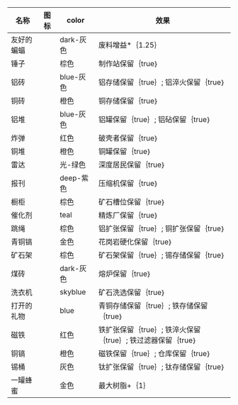 | 名称  | 图标  | color | 效果  |
| --- | --- | ----- | --- |
| 友好的蝙蝠 | <i class="mdi mdi-bat"></i> | dark-灰色 | 废料增益*｛1.25｝ |
| 锤子 | <i class="mdi mdi-hammer"></i> | 棕色 | 制作站保留｛true｝ |
| 铝砖 | <i class="mdi mdi-wall"></i> | blue-灰色 | 铝存储保留｛true｝; 铝淬火保留｛true｝ |
| 铜砖 | <i class="mdi mdi-wall"></i> | 橙色 | 铜存储保留｛true｝ |
| 铝堆 | <i class="mdi mdi-dots-triangle"></i> | blue-灰色 | 铝罐保留｛true｝; 铝砧保留｛true｝ |
| 炸弹 | <i class="mdi mdi-bomb"></i> | 红色 | 破壳者保留｛true｝ |
| 铜堆 | <i class="mdi mdi-dots-triangle"></i> | 橙色 | 铜罐保留｛true｝ |
| 雷达 | <i class="mdi mdi-radar"></i> | 光-绿色 | 深度居民保留｛true｝ |
| 报刊 | <i class="mdi mdi-download"></i> | deep-紫色 | 压缩机保留｛true｝ |
| 橱柜 | <i class="mdi mdi-cupboard"></i> | 棕色 | 矿石槽位保留｛true｝ |
| 催化剂 | <i class="mdi mdi-flask"></i> | teal | 精炼厂保留｛true｝ |
| 跳绳 | <i class="mdi mdi-jump-rope"></i> | 棕色 | 铝扩张保留｛true｝; 铜扩张保留｛true｝ |
| 青铜镐 | <i class="mdi mdi-pickaxe"></i> | 金色 | 花岗岩硬化保留｛true｝ |
| 矿石架 | <i class="mdi mdi-window-closed"></i> | 棕色 | 矿石架保留｛true｝; 锡存储保留｛true｝ |
| 煤砖 | <i class="mdi mdi-wall"></i> | dark-灰色 | 熔炉保留｛true｝ |
| 洗衣机 | <i class="mdi mdi-washing-machine"></i> | skyblue | 矿石洗选保留｛true｝ |
| 打开的礼物 | <i class="mdi mdi-gift-open"></i> | blue | 青铜存储保留｛true｝; 铁存储保留｛true｝ |
| 磁铁 | <i class="mdi mdi-magnet"></i> | 红色 | 铁扩张保留｛true｝; 铁淬火保留｛true｝; 铁过滤器保留｛true｝ |
| 铜镐 | <i class="mdi mdi-pickaxe"></i> | 橙色 | 磁铁保留｛true｝; 仓库保留｛true｝ |
| 锡桶 | <i class="mdi mdi-pail"></i> | 灰色 | 钛扩张保留｛true｝; 钛存储保留｛true｝ |
| 一罐蜂蜜 | <i class="mdi mdi-pot"></i> | 金色 | 最大树脂+｛1｝ |
